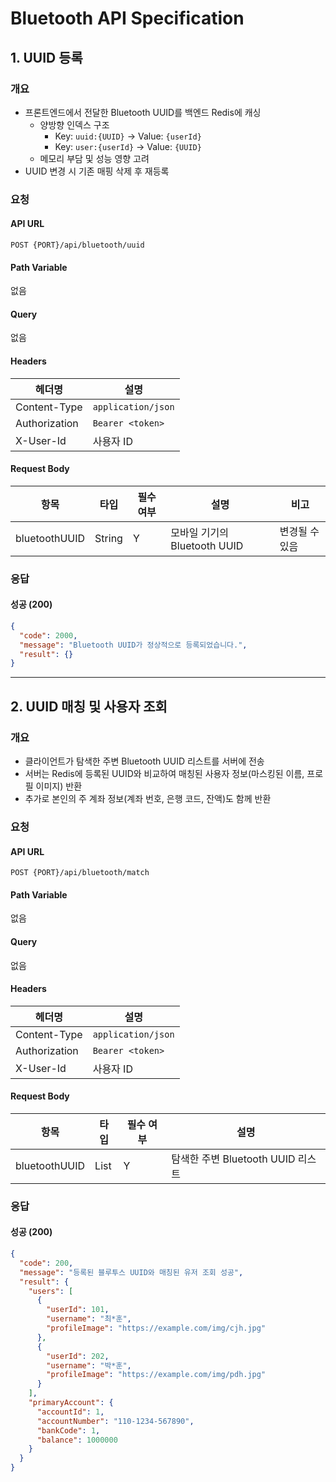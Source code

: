 # Bluetooth API Specification

## 1. UUID 등록

### 개요

- 프론트엔드에서 전달한 Bluetooth UUID를 백엔드 Redis에 캐싱
  - 양방향 인덱스 구조
    - Key: `uuid:{UUID}` → Value: `{userId}`
    - Key: `user:{userId}` → Value: `{UUID}`
  - 메모리 부담 및 성능 영향 고려
- UUID 변경 시 기존 매핑 삭제 후 재등록

### 요청

#### API URL

```
POST {PORT}/api/bluetooth/uuid
```

#### Path Variable

없음

#### Query

없음

#### Headers

| 헤더명        | 설명                       |
| ------------- | -------------------------- |
| Content-Type  | `application/json`         |
| Authorization | `Bearer <token>`           |
| X-User-Id     | 사용자 ID                  |

#### Request Body

| 항목            | 타입   | 필수 여부 | 설명                         | 비고              |
| --------------- | ------ | --------- | ---------------------------- | ----------------- |
| bluetoothUUID   | String | Y         | 모바일 기기의 Bluetooth UUID | 변경될 수 있음    |

### 응답

#### 성공 (200)

```json
{
  "code": 2000,
  "message": "Bluetooth UUID가 정상적으로 등록되었습니다.",
  "result": {}
}
```

---

## 2. UUID 매칭 및 사용자 조회

### 개요

- 클라이언트가 탐색한 주변 Bluetooth UUID 리스트를 서버에 전송
- 서버는 Redis에 등록된 UUID와 비교하여 매칭된 사용자 정보(마스킹된 이름, 프로필 이미지) 반환
- 추가로 본인의 주 계좌 정보(계좌 번호, 은행 코드, 잔액)도 함께 반환

### 요청

#### API URL

```
POST {PORT}/api/bluetooth/match
```

#### Path Variable

없음

#### Query

없음

#### Headers

| 헤더명        | 설명                       |
| ------------- | -------------------------- |
| Content-Type  | `application/json`         |
| Authorization | `Bearer <token>`           |
| X-User-Id     | 사용자 ID                  |

#### Request Body

| 항목            | 타입              | 필수 여부 | 설명                             |
| --------------- | ----------------- | --------- | -------------------------------- |
| bluetoothUUID   | List<String>      | Y         | 탐색한 주변 Bluetooth UUID 리스트 |

### 응답

#### 성공 (200)

```json
{
  "code": 200,
  "message": "등록된 블루투스 UUID와 매칭된 유저 조회 성공",
  "result": {
    "users": [
      {
        "userId": 101,
        "username": "최*훈",
        "profileImage": "https://example.com/img/cjh.jpg"
      },
      {
        "userId": 202,
        "username": "박*훈",
        "profileImage": "https://example.com/img/pdh.jpg"
      }
    ],
    "primaryAccount": {
      "accountId": 1,
      "accountNumber": "110-1234-567890",
      "bankCode": 1,
      "balance": 1000000
    }
  }
}
```
